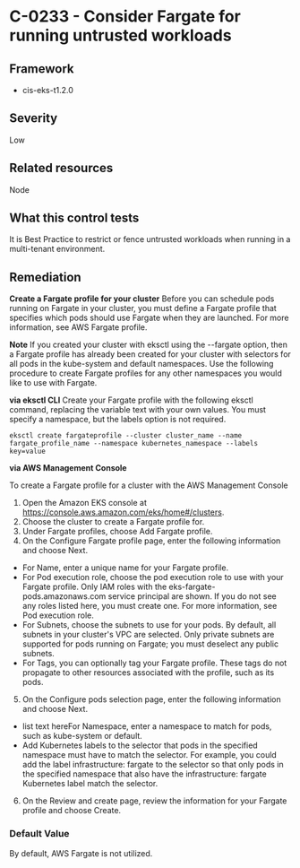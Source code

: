 # C-0233 - Consider Fargate for running untrusted workloads

## Framework
* cis-eks-t1.2.0
 
## Severity
Low


 
## Related resources
Node
 
## What this control tests 
It is Best Practice to restrict or fence untrusted workloads when running in a multi-tenant environment.
 
## Remediation
**Create a Fargate profile for your cluster**
Before you can schedule pods running on Fargate in your cluster, you must define a Fargate profile that specifies which pods should use Fargate when they are launched. For more information, see AWS Fargate profile.

 **Note**
If you created your cluster with eksctl using the --fargate option, then a Fargate profile has already been created for your cluster with selectors for all pods in the kube-system and default namespaces. Use the following procedure to create Fargate profiles for any other namespaces you would like to use with Fargate.

 **via eksctl CLI**
Create your Fargate profile with the following eksctl command, replacing the variable text with your own values. You must specify a namespace, but the labels option is not required.

 
```
eksctl create fargateprofile --cluster cluster_name --name fargate_profile_name --namespace kubernetes_namespace --labels key=value

```
 **via AWS Management Console**

 To create a Fargate profile for a cluster with the AWS Management Console

 1. Open the Amazon EKS console at <https://console.aws.amazon.com/eks/home#/clusters>.
2. Choose the cluster to create a Fargate profile for.
3. Under Fargate profiles, choose Add Fargate profile.
4. On the Configure Fargate profile page, enter the following information and choose Next.

 * For Name, enter a unique name for your Fargate profile.
* For Pod execution role, choose the pod execution role to use with your Fargate profile. Only IAM roles with the eks-fargate-pods.amazonaws.com service principal are shown. If you do not see any roles listed here, you must create one. For more information, see Pod execution role.
* For Subnets, choose the subnets to use for your pods. By default, all subnets in your cluster's VPC are selected. Only private subnets are supported for pods running on Fargate; you must deselect any public subnets.
* For Tags, you can optionally tag your Fargate profile. These tags do not propagate to other resources associated with the profile, such as its pods.

 5. On the Configure pods selection page, enter the following information and choose Next.

 * list text hereFor Namespace, enter a namespace to match for pods, such as kube-system or default.
* Add Kubernetes labels to the selector that pods in the specified namespace must have to match the selector. For example, you could add the label infrastructure: fargate to the selector so that only pods in the specified namespace that also have the infrastructure: fargate Kubernetes label match the selector.

 6. On the Review and create page, review the information for your Fargate profile and choose Create.
 
### Default Value
By default, AWS Fargate is not utilized.
 
